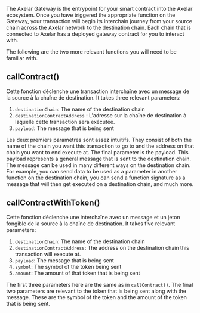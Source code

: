 The Axelar Gateway is the entrypoint for your smart contract into the Axelar ecosystem. Once you have triggered the appropriate function on the Gateway, your transaction will begin its interchain journey from your source chain across the Axelar network to the destination chain. Each chain that is connected to Axelar has a deployed gateway contract for you to interact with.

The following are the two more relevant functions you will need to be familiar with.

## callContract()

Cette fonction déclenche une transaction interchaîne avec un message de la source à la chaîne de destination. It takes three relevant parameters:

1. `destinationChain`: The name of the destination chain
2. `destinationContractAddress` : L'adresse sur la chaîne de destination à laquelle cette transaction sera exécutée.
3. `payload`: The message that is being sent

Les deux premiers paramètres sont assez intuitifs. They consist of both the name of the chain you want this transaction to go to and the address on that chain you want to end execute at. The final parameter is the payload. This payload represents a general message that is sent to the destination chain. The message can be used in many different ways on the destination chain. For example, you can send data to be used as a parameter in another function on the destination chain, you can send a function signature as a message that will then get executed on a destination chain, and much more.

## callContractWithToken()

Cette fonction déclenche une interchaîne avec un message et un jeton fongible de la source à la chaîne de destination. It takes five relevant parameters:

1. `destinationChain`: The name of the destination chain
2. `destinationContractAddress`: The address on the destination chain this transaction will execute at.
3. `payload`: The message that is being sent
4. `symbol`: The symbol of the token being sent
5. `amount`: The amount of that token that is being sent

The first three parameters here are the same as in `callContract()`. The final two parameters are relevant to the token that is being sent along with the message. These are the symbol of the token and the amount of the token that is being sent.

